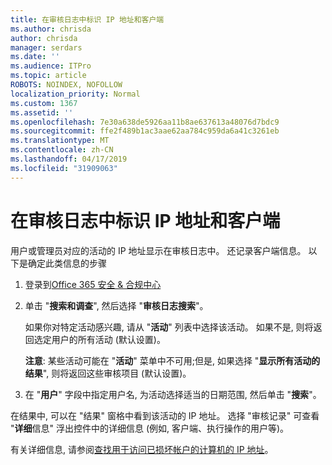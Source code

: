 ```yaml
---
title: 在审核日志中标识 IP 地址和客户端
ms.author: chrisda
author: chrisda
manager: serdars
ms.date: ''
ms.audience: ITPro
ms.topic: article
ROBOTS: NOINDEX, NOFOLLOW
localization_priority: Normal
ms.custom: 1367
ms.assetid: ''
ms.openlocfilehash: 7e30a638de5926aa11b8ae637613a48076d7bdc9
ms.sourcegitcommit: ffe2f489b1ac3aae62aa784c959da6a41c3261eb
ms.translationtype: MT
ms.contentlocale: zh-CN
ms.lasthandoff: 04/17/2019
ms.locfileid: "31909063"
---
```

# <a name="identify-ip-address-and-client-in-audit-logs"></a>在审核日志中标识 IP 地址和客户端

用户或管理员对应的活动的 IP 地址显示在审核日志中。 还记录客户端信息。 以下是确定此类信息的步骤

1. 登录到[Office 365 安全 & 合规中心](https://protection.office.com/)

2. 单击 "**搜索和调查**", 然后选择 "**审核日志搜索**"。

   如果你对特定活动感兴趣, 请从 "**活动**" 列表中选择该活动。 如果不是, 则将返回选定用户的所有活动 (默认设置)。

   **注意**: 某些活动可能在 "**活动**" 菜单中不可用;但是, 如果选择 "**显示所有活动的结果**", 则将返回这些审核项目 (默认设置)。

3. 在 "**用户**" 字段中指定用户名, 为活动选择适当的日期范围, 然后单击 "**搜索**"。

在结果中, 可以在 "结果" 窗格中看到该活动的 IP 地址。 选择 "审核记录" 可查看 "**详细**信息" 浮出控件中的详细信息 (例如, 客户端、执行操作的用户等)。

有关详细信息, 请参阅[查找用于访问已损坏帐户的计算机的 IP 地址](https://docs.microsoft.com/office365/securitycompliance/auditing-troubleshooting-scenarios#finding-the-ip-address-of-the-computer-used-to-access-a-compromised-account)。
